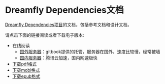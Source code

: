 # Dreamfly Dependencies文档

[Dreamfly Dependencies项目](https://github.com/dreamfly-io/dreamfly-dependencies)的文档，包括参考文档和设计文档。

请点击下面的链接阅读或者下载电子版本:

- 在线阅读
	- [国外服务器][gitbook]：gitbook提供的托管，服务器在国外，速度比较慢，经常被墙
	- [国内服务器][qcloud]：腾讯云加速，国内网速极快
- [下载pdf格式][pdf]
- [下载mobi格式][mobi]
- [下载epub格式][epub]

[gitbook]: https://dreamfly.gitbooks.io/dreamfly-dependencies/
[qcloud]: https://docs.dreamfly.io/dreamfly-dependencies/
[pdf]: https://www.gitbook.com/download/pdf/book/dreamfly/dreamfly-dependencies
[mobi]: https://www.gitbook.com/download/mobi/book/dreamfly/dreamfly-dependencies
[epub]: https://www.gitbook.com/download/epub/book/dreamfly/dreamfly-dependencies
